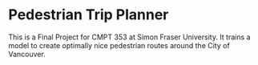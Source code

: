 # Pedestrian Trip Planner
This is a Final Project for CMPT 353 at Simon Fraser University. It trains a model to create optimally nice pedestrian routes around the City of Vancouver.